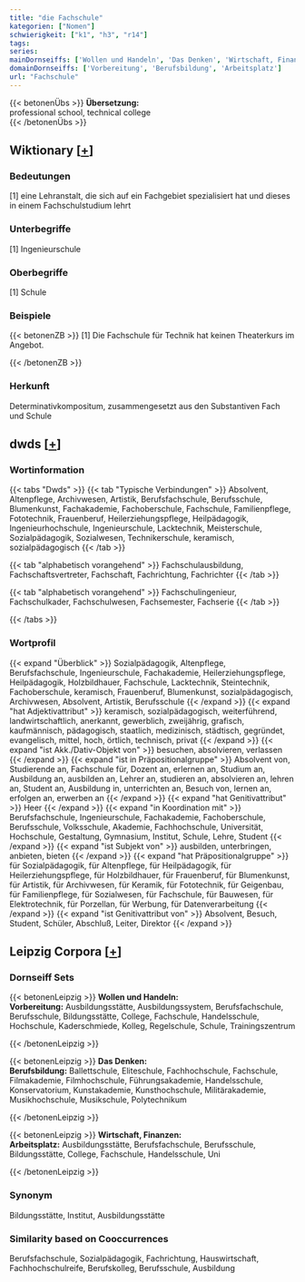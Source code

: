 ```yaml
---
title: "die Fachschule"
kategorien: ["Nomen"]
schwierigkeit: ["k1", "h3", "r14"]
tags:
series:
mainDornseiffs: ['Wollen und Handeln', 'Das Denken', 'Wirtschaft, Finanzen']
domainDornseiffs: ['Vorbereitung', 'Berufsbildung', 'Arbeitsplatz']
url: "Fachschule"
---
```


{{< betonenÜbs >}}
**Übersetzung:**  
professional school, technical college  
{{< /betonenÜbs >}}

## Wiktionary [[+](https://de.wiktionary.org/wiki/Fachschule)]

### Bedeutungen
[1] eine Lehranstalt, die sich auf ein Fachgebiet spezialisiert hat und dieses in einem Fachschulstudium lehrt  

### Unterbegriffe
[1] Ingenieurschule  

### Oberbegriffe
[1] Schule  

### Beispiele
{{< betonenZB >}}
[1] Die Fachschule für Technik hat keinen Theaterkurs im Angebot.  

{{< /betonenZB >}}
### Herkunft
Determinativkompositum, zusammengesetzt aus den Substantiven Fach und Schule  



## dwds [[+](https://www.dwds.de/wb/Fachschule)]

### Wortinformation
{{< tabs "Dwds" >}}
{{< tab "Typische Verbindungen" >}}
Absolvent, Altenpflege, Archivwesen, Artistik, Berufsfachschule, Berufsschule, Blumenkunst, Fachakademie, Fachoberschule, Fachschule, Familienpflege, Fototechnik, Frauenberuf, Heilerziehungspflege, Heilpädagogik, Ingenieurhochschule, Ingenieurschule, Lacktechnik, Meisterschule, Sozialpädagogik, Sozialwesen, Technikerschule, keramisch, sozialpädagogisch
{{< /tab >}}

{{< tab "alphabetisch vorangehend" >}}
Fachschulausbildung, Fachschaftsvertreter, Fachschaft, Fachrichtung, Fachrichter
{{< /tab >}}

{{< tab "alphabetisch vorangehend" >}}
Fachschulingenieur, Fachschulkader, Fachschulwesen, Fachsemester, Fachserie
{{< /tab >}}

{{< /tabs >}}

### Wortprofil
{{< expand "Überblick" >}} Sozialpädagogik, Altenpflege, Berufsfachschule, Ingenieurschule, Fachakademie, Heilerziehungspflege, Heilpädagogik, Holzbildhauer, Fachschule, Lacktechnik, Steintechnik, Fachoberschule, keramisch, Frauenberuf, Blumenkunst, sozialpädagogisch, Archivwesen, Absolvent, Artistik, Berufsschule {{< /expand >}}
{{< expand "hat Adjektivattribut" >}} keramisch, sozialpädagogisch, weiterführend, landwirtschaftlich, anerkannt, gewerblich, zweijährig, grafisch, kaufmännisch, pädagogisch, staatlich, medizinisch, städtisch, gegründet, evangelisch, mittel, hoch, örtlich, technisch, privat {{< /expand >}}
{{< expand "ist Akk./Dativ-Objekt von" >}} besuchen, absolvieren, verlassen {{< /expand >}}
{{< expand "ist in Präpositionalgruppe" >}} Absolvent von, Studierende an, Fachschule für, Dozent an, erlernen an, Studium an, Ausbildung an, ausbilden an, Lehrer an, studieren an, absolvieren an, lehren an, Student an, Ausbildung in, unterrichten an, Besuch von, lernen an, erfolgen an, erwerben an {{< /expand >}}
{{< expand "hat Genitivattribut" >}} Heer {{< /expand >}}
{{< expand "in Koordination mit" >}} Berufsfachschule, Ingenieurschule, Fachakademie, Fachoberschule, Berufsschule, Volksschule, Akademie, Fachhochschule, Universität, Hochschule, Gestaltung, Gymnasium, Institut, Schule, Lehre, Student {{< /expand >}}
{{< expand "ist Subjekt von" >}} ausbilden, unterbringen, anbieten, bieten {{< /expand >}}
{{< expand "hat Präpositionalgruppe" >}} für Sozialpädagogik, für Altenpflege, für Heilpädagogik, für Heilerziehungspflege, für Holzbildhauer, für Frauenberuf, für Blumenkunst, für Artistik, für Archivwesen, für Keramik, für Fototechnik, für Geigenbau, für Familienpflege, für Sozialwesen, für Fachschule, für Bauwesen, für Elektrotechnik, für Porzellan, für Werbung, für Datenverarbeitung {{< /expand >}}
{{< expand "ist Genitivattribut von" >}} Absolvent, Besuch, Student, Schüler, Abschluß, Leiter, Direktor {{< /expand >}}

## Leipzig Corpora [[+](https://corpora.uni-leipzig.de/en/res?word=Fachschule&corpusId=deu_newscrawl-public_2018)]

### Dornseiff Sets
{{< betonenLeipzig >}}
**Wollen und Handeln:**  
**Vorbereitung:** Ausbildungsstätte, Ausbildungssystem, Berufsfachschule, Berufsschule, Bildungsstätte, College, Fachschule, Handelsschule, Hochschule, Kaderschmiede, Kolleg, Regelschule, Schule, Trainingszentrum  

{{< /betonenLeipzig >}}


{{< betonenLeipzig >}}
**Das Denken:**  
**Berufsbildung:** Ballettschule, Eliteschule, Fachhochschule, Fachschule, Filmakademie, Filmhochschule, Führungsakademie, Handelsschule, Konservatorium, Kunstakademie, Kunsthochschule, Militärakademie, Musikhochschule, Musikschule, Polytechnikum  

{{< /betonenLeipzig >}}


{{< betonenLeipzig >}}
**Wirtschaft, Finanzen:**  
**Arbeitsplatz:** Ausbildungsstätte, Berufsfachschule, Berufsschule, Bildungsstätte, College, Fachschule, Handelsschule, Uni  

{{< /betonenLeipzig >}}

### Synonym
Bildungsstätte, Institut, Ausbildungsstätte


### Similarity based on Cooccurrences
Berufsfachschule, Sozialpädagogik, Fachrichtung, Hauswirtschaft, Fachhochschulreife, Berufskolleg, Berufsschule, Ausbildung

